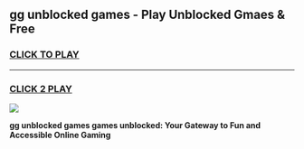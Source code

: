 
## gg unblocked games - Play Unblocked Gmaes & Free
<h3>
<a href="https://news.freeplayer.one?title=gg_unblocked_games&ref=23F">CLICK TO PLAY</a></h3>
<hr>

<h3>
<a href="https://news.freeplayer.one?title=gg_unblocked_games&ref=23F">CLICK 2 PLAY</a>
  
</h3>

<a href="https://news.freeplayer.one?title=gg_unblocked_games&ref=23F/"><img src="https://clearcache.store/games.png"></a>


**gg unblocked games games unblocked: Your Gateway to Fun and Accessible Online Gaming**
